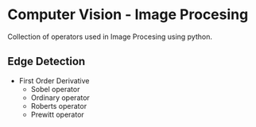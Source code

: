 # Computer Vision - Image Procesing

Collection of operators used in Image Procesing using python.

## Edge Detection
- First Order Derivative
    - Sobel operator
    - Ordinary operator
    - Roberts operator
    - Prewitt operator
